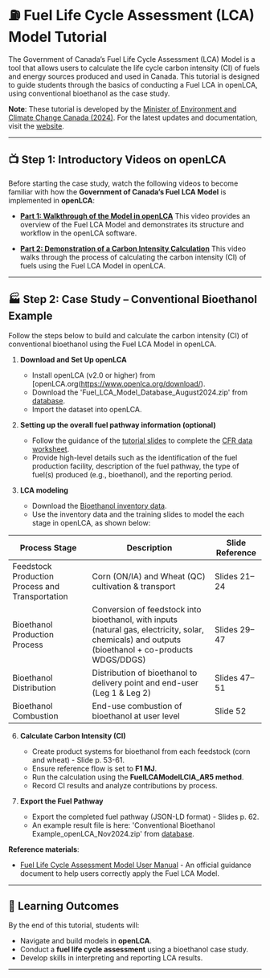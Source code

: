# ⛽ Fuel Life Cycle Assessment (LCA) Model Tutorial

The Government of Canada’s Fuel Life Cycle Assessment (LCA) Model is a tool that allows users to calculate the life cycle carbon intensity (CI) of fuels and energy sources produced and used in Canada. This tutorial is designed to guide students through the basics of conducting a Fuel LCA in openLCA, using conventional bioethanol as the case study.

**Note**: These tutorial is developed by the [Minister of Environment and Climate Change Canada (2024)](https://www.canada.ca/en/environment-climate-change.html). For the latest updates and documentation, visit the [website](https://www.canada.ca/en/environment-climate-change/services/managing-pollution/fuel-life-cycle-assessment-model.html).

---

## 📺 Step 1: Introductory Videos on openLCA  

Before starting the case study, watch the following videos to become familiar with how the **Government of Canada’s Fuel LCA Model** is implemented in **openLCA**:  

- [**Part 1: Walkthrough of the Model in openLCA**](https://www.youtube.com/watch?v=pamF7GONNXk)
  This video provides an overview of the Fuel LCA Model and demonstrates its structure and workflow in the openLCA software.   

- [**Part 2: Demonstration of a Carbon Intensity Calculation**](https://www.youtube.com/watch?v=pnod3YNYrro) 
  This video walks through the process of calculating the carbon intensity (CI) of fuels using the Fuel LCA Model in openLCA.  

---

## 🏭 Step 2: Case Study – Conventional Bioethanol Example

Follow the steps below to build and calculate the carbon intensity (CI) of conventional bioethanol using the Fuel LCA Model in openLCA. 

1. **Download and Set Up openLCA**  
   - Install openLCA (v2.0 or higher) from [openLCA.org(https://www.openlca.org/download/).  
   - Download the 'Fuel_LCA_Model_Database_August2024.zip' from [database](https://github.com/qtu-UBC/BEST502-AdvancedLCA-Tutorials/tree/main/tutorials/FuelLCAModel/database).  
   - Import the dataset into openLCA.  

2. **Setting up the overall fuel pathway information (optional)**  
   - Follow the guidance of the [tutorial slides](https://github.com/qtu-UBC/BEST502-AdvancedLCA-Tutorials/blob/main/tutorials/FuelLCAModel/02%20-%20CFR%20-%20CI%20Calculation%20Training_Conventional%20Bioethanol%20Example_Nov2024.pdf) to complete the [CFR data worksheet](https://github.com/qtu-UBC/BEST502-AdvancedLCA-Tutorials/blob/main/tutorials/FuelLCAModel/Conventional%20Bioethanol%20Example_CFR%20Data%20Workbook_Nov2024.xlsx).  
   - Provide high-level details such as the identification of the fuel production facility, description of the fuel pathway, the type of fuel(s) produced (e.g., bioethanol), and the reporting period.  

3. **LCA modeling**  
   - Download the [Bioethanol inventory data](https://github.com/qtu-UBC/BEST502-AdvancedLCA-Tutorials/blob/main/tutorials/FuelLCAModel/Bioethanol%20inventory%20data.xlsx).
   - Use the inventory data and the training slides to model the each stage in openLCA, as shown below:

| Process Stage                | Description                                      | Slide Reference |
|-------------------------------|--------------------------------------------------|-----------------|
| Feedstock Production Process and Transportation | Corn (ON/IA) and Wheat (QC) cultivation & transport | Slides 21–24    |
| Bioethanol Production Process | Conversion of feedstock into bioethanol, with inputs (natural gas, electricity, solar, chemicals) and outputs (bioethanol + co-products WDGS/DDGS) | Slides 29–47    |
| Bioethanol Distribution       | Distribution of bioethanol to delivery point and end-user (Leg 1 & Leg 2) | Slides 47–51    |
| Bioethanol Combustion         | End-use combustion of bioethanol at user level | Slide 52        |
       

6. **Calculate Carbon Intensity (CI)**  
   - Create product systems for bioethanol from each feedstock (corn and wheat) - Slide p. 53-61.  
   - Ensure reference flow is set to **F1 MJ**.  
   - Run the calculation using the **FuelLCAModelLCIA_AR5 method**.  
   - Record CI results and analyze contributions by process.  

7. **Export the Fuel Pathway**  
   - Export the completed fuel pathway (JSON-LD format) - Slides p. 62.
   - An example result file is here: 'Conventional Bioethanol Example_openLCA_Nov2024.zip' from [database](https://github.com/qtu-UBC/BEST502-AdvancedLCA-Tutorials/tree/main/tutorials/FuelLCAModel/database).  

**Reference materials**:
- [Fuel Life Cycle Assessment Model User Manual](https://www.canada.ca/en/environment-climate-change/services/managing-pollution/fuel-life-cycle-assessment-model/user-manual.html#toc4) - An official guidance document to help users correctly apply the Fuel LCA Model.

---

## 🎯 Learning Outcomes

By the end of this tutorial, students will:  
- Navigate and build models in **openLCA**.  
- Conduct a **fuel life cycle assessment** using a bioethanol case study.
- Develop skills in interpreting and reporting LCA results.  

---
